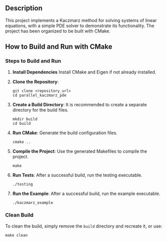 ## Description
This project implements a Kaczmarz method for solving systems of linear equations, with a simple PDE solver to demonstrate its functionality. The project has been organized to be built with CMake.

## How to Build and Run with CMake

### Steps to Build and Run

1. **Install Dependencies**
   Install CMake and Eigen if not already installed.

2. **Clone the Repository**:
   ```
   git clone <repository_url>
   cd parallel_kaczmarz_pde
   ```

3. **Create a Build Directory**:
   It is recommended to create a separate directory for the build files.
   ```
   mkdir build
   cd build
   ```

4. **Run CMake**:
   Generate the build configuration files.
   ```
   cmake ..
   ```

5. **Compile the Project**:
   Use the generated Makefiles to compile the project.
   ```
   make
   ```
6. **Run Tests**:
   After a successful build, run the testing executable.
   ```
   ./testing
   ```
7. **Run the Example**:
   After a successful build, run the example executable.
   ```
   ./kaczmarz_example
   ```

### Clean Build
To clean the build, simply remove the `build` directory and recreate it, or use:
```
make clean
```
